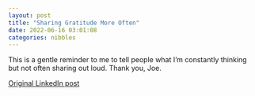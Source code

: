 ```yaml
---
layout: post
title: "Sharing Gratitude More Often"
date: 2022-06-16 03:01:08
categories: nibbles
---
```


This is a gentle reminder to me to tell people what I’m constantly thinking but not often sharing out loud. Thank you, Joe.

[Original LinkedIn post](https://www.linkedin.com/feed/update/urn%3Ali%3Ashare%3A6943034704224800768)
